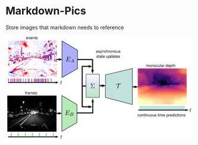 # Markdown-Pics
Store images that markdown needs to reference

![All text](https://raw.githubusercontent.com/Ucarrot319/Markdown-Pics/main/Pics%20for%20Combining%20events%20and%20frames/o_1.png)
